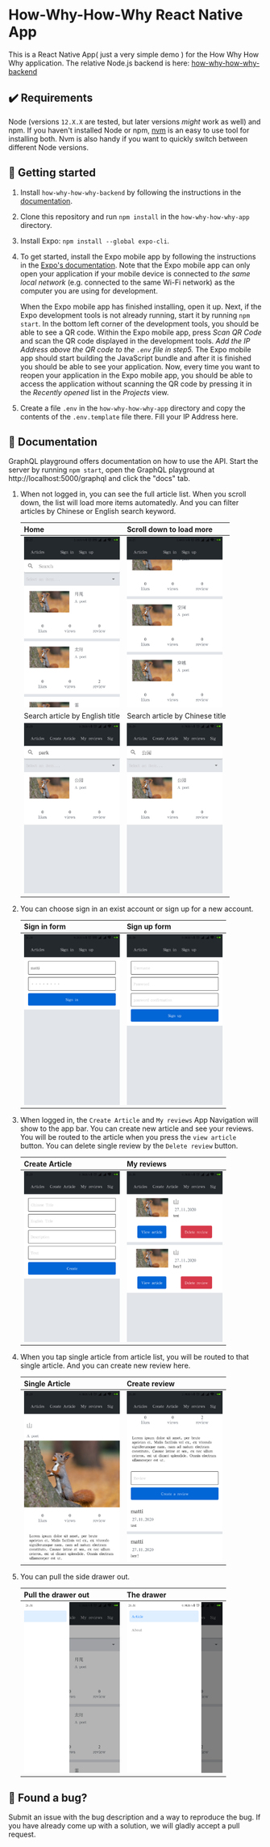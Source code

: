 # How-Why-How-Why React Native App

This is a React Native App( just a very simple demo ) for the How Why How Why application. The relative Node.js backend is here: [how-why-how-why-backend](https://github.com/LulalaP/how-why-how-why-backend)

## ✔️ Requirements

Node (versions `12.X.X` are tested, but later versions _might_ work as well) and npm. If you haven't installed Node or npm, [nvm](https://github.com/nvm-sh/nvm) is an easy to use tool for installing both. Nvm is also handy if you want to quickly switch between different Node versions.

## 🚀 Getting started

1. Install `how-why-how-why-backend` by following the instructions in the [documentation](https://github.com/LulalaP/how-why-how-why-backend).

2. Clone this repository and run `npm install` in the `how-why-how-why-app` directory.

3. Install Expo: `npm install --global expo-cli`.

4. To get started, install the Expo mobile app by following the instructions in the [Expo's documentation](https://docs.expo.io/versions/latest/get-started/installation/#2-mobile-app-expo-client-for-ios). Note that the Expo mobile app can only open your application if your mobile device is connected to *the same local network* (e.g. connected to the same Wi-Fi network) as the computer you are using for development.

   When the Expo mobile app has finished installing, open it up. Next, if the Expo development tools is not already running, start it by running `npm start`. In the bottom left corner of the development tools, you should be able to see a QR code. Within the Expo mobile app, press *Scan QR Code* and scan the QR code displayed in the development tools. *Add the IP Address above the QR code to the `.env` file in step5.* The Expo mobile app should start building the JavaScript bundle and after it is finished you should be able to see your application. Now, every time you want to reopen your application in the Expo mobile app, you should be able to access the application without scanning the QR code by pressing it in the *Recently opened* list in the *Projects* view.
   
5. Create a file `.env` in the `how-why-how-why-app` directory and copy the contents of the `.env.template` file there.  Fill your IP Address here. 

## 📖 Documentation

GraphQL playground offers documentation on how to use the API. Start the server by running `npm start`, open the GraphQL playground at http://localhost:5000/graphql and click the "docs" tab.

1. When not logged in,  you can see the full article list.  When you scroll down, the list will load more items automatedly. And you can filter articles by Chinese or English search keyword.

   | Home                                                         | Scroll down to load more                                     |
   | ------------------------------------------------------------ | ------------------------------------------------------------ |
   | <img src="/img/Home.png" alt="Article" style="zoom: 33%;" /> | <img src="/img/Home2.png" alt="Home2" style="zoom: 33%;" />  |
   | Search article by English title                              | Search article by Chinese title                              |
   | <img src="/img/SearchBar1.png" alt="SearchBar1" style="zoom: 33%;" /> | <img src="/img/SearchBar2.png" alt="SearchBar2" style="zoom: 33%;" /> |

2. You can choose sign in an exist account or sign up for a new account.

   | Sign in form                                                 | Sign up form                                                 |
   | ------------------------------------------------------------ | ------------------------------------------------------------ |
   | <img src="/img/SignIn.png" alt="Sign In" style="zoom: 33%;" /> | <img src="/img/SignUp.png" alt="Sign In" style="zoom: 33%;" /> |

   

3. When logged in, the `Create Article` and `My reviews` App Navigation will show to the app bar. You can create new article and see your reviews. You will be routed to the article when you press the `view article `button. You can delete single review by the `Delete review` button. 

   | Create Article                                               | My reviews                                                   |
   | ------------------------------------------------------------ | ------------------------------------------------------------ |
   | <img src="/img/CreateArticle.png" alt="Create Article" style="zoom: 33%;" /> | <img src="/img/MyReviews.png" alt="My reviews" style="zoom: 33%;" /> |

4. When you tap single article from article list, you will be routed to that single article. And you can create new review here. 

   | Single Article                                               | Create review                                                |
   | ------------------------------------------------------------ | ------------------------------------------------------------ |
   | <img src="/img/ArticleInfo.png" alt="Article Info" style="zoom: 33%;" /> | <img src="/img/CreateReview.png" alt="Create reviews" style="zoom: 33%;" /> |

5. You can pull the side drawer out. 

   | Pull the drawer out                                          | The drawer                                                   |
   | ------------------------------------------------------------ | ------------------------------------------------------------ |
   | <img src="/img/Drawer1.png" alt="Drawer" style="zoom: 33%;" /> | <img src="/img/Drawer2.png" alt="Drawer" style="zoom: 33%;" /> |



## 🐛 Found a bug?

Submit an issue with the bug description and a way to reproduce the bug. If you have already come up with a solution, we will gladly accept a pull request.


